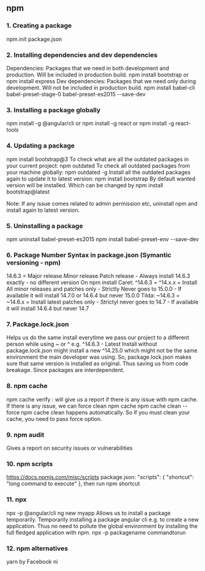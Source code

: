 ## npm

### 1. Creating a package
npm.init
package.json

### 2. Installing dependencies and dev dependencies
Dependencies: Packages that we need in both development and production. Will be included in production build.
npm install bootstrap
or 
npm install express
Dev dependencies: Packages that we need only during development. Will not be included in production build.
npm install babel-cli babel-preset-stage-0 babel-preset-es2015 --save-dev

### 3. Installing a package globally
npm install -g @angular/cli
or 
npm install -g react
or
npm install -g react-tools

### 4. Updating a package
npm install bootstrap@3
To check what are all the outdated packages in your current project: 
npm outdated
To check all outdated packages from your machine globally:
npm outdated -g
Install all the outdated packages again to update it to latest version:
npm install bootstrap
By default wanted version will be installed. Which can be changed by
npm install bootstrap@latest

Note: If any issue comes related to admin permission etc, uninstall npm and install again to latest version.

### 5. Uninstalling a package
npm uninstall babel-preset-es2015
npm install babel-preset-env --save-dev

### 6. Package Number Syntax in package.json (Symantic versioning - npm)
14.6.3 = Major release.Minor release.Patch release - Always install 14.6.3 exactly - no different version
On npm install
Caret: ^14.6.3 = ^14.x.x = Install All minor releases and patches only - Strictly Never goes to 15.0.0 - If available it will install 14.7.0 or 14.6.4 but never 15.0.0
Tilda: ~14.6.3 = ~14.6.x = Install latest patches only - Strictyl never goes to 14.7 - If available it will install 14.6.4 but never 14.7

### 7. Package.lock.json
Helps us do the same install everytime we pass our project to a different person while using ~ or ^
e.g. ^14.6.3 - Latest Install without package.lock.json might install a new ^14.25.0 which might not be the same environment the main developer was using. So, package.lock.json makes sure that same version is installed as original. Thus saving us from code breakage. Since packages are interdependent.

### 8. npm cache
npm cache verify
: will give us a report if there is any issue with npm cache. If there is any issue, we can force clean npm cache
npm cache clean --force
npm cache clean happens automatically. So if you must clean your cache, you need to pass force option.

### 9. npm audit
Gives a report on security issues or vulnerabilities

### 10. npm scripts
https://docs.npmjs.com/misc/scripts
package.json: 
"scripts": {
    "shortcut": "long command to execute"
},
then run npm shortcut

### 11. npx
npx -p @angular/cli ng new myapp
Allows us to install a package temporarily.
Temporarily installing a package angular cli e.g. to create a new application. Thus no need to pollute the global environment by installing the full fledged application with npm.
npx -p packagename commandtorun

### 12. npm alternatives
yarn by Facebook
ni